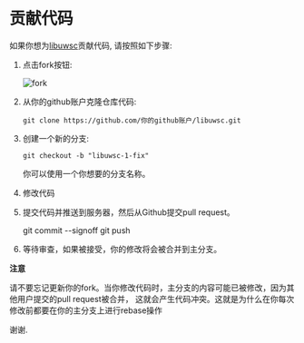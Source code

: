 贡献代码
================================================================================

如果你想为[libuwsc](https://github.com/zhaojh329/libuwsc)贡献代码, 请按照如下步骤:

1. 点击fork按钮:

    ![fork](http://oi58.tinypic.com/jj2trm.jpg)

2. 从你的github账户克隆仓库代码:

    ```
    git clone https://github.com/你的github账户/libuwsc.git
    ```

3. 创建一个新的分支:

    ```
    git checkout -b "libuwsc-1-fix"
    ```
    你可以使用一个你想要的分支名称。

4. 修改代码

5. 提交代码并推送到服务器，然后从Github提交pull request。

    git commit --signoff
    git push

6. 等待审查，如果被接受，你的修改将会被合并到主分支。

**注意**

请不要忘记更新你的fork。当你修改代码时，主分支的内容可能已被修改，因为其他用户提交的pull request被合并，
这就会产生代码冲突。这就是为什么在你每次修改前都要在你的主分支上进行rebase操作

谢谢.
